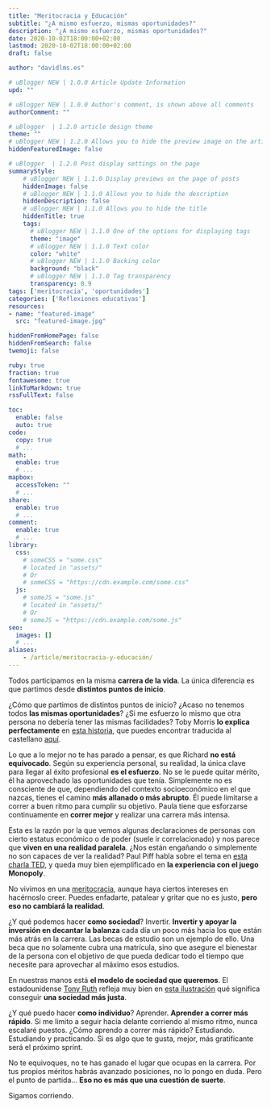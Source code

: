 ```yaml
---
title: "Meritocracia y Educación"
subtitle: "¿A mismo esfuerzo, mismas oportunidades?"
description: "¿A mismo esfuerzo, mismas oportunidades?"
date: 2020-10-02T18:00:00+02:00
lastmod: 2020-10-02T18:00:00+02:00
draft: false

author: "davidlms.es"

# uBlogger NEW | 1.0.0 Article Update Information
upd: ""

# uBlogger NEW | 1.0.0 Author's comment, is shown above all comments
authorComment: ""

# uBlogger  | 1.2.0 article design theme
theme: ""
# uBlogger NEW | 1.2.0 Allows you to hide the preview image on the article page
hiddenFeaturedImage: false

# uBlogger  | 1.2.0 Post display settings on the page
summaryStyle:
    # uBlogger NEW | 1.1.0 Display previews on the page of posts
    hiddenImage: false
    # uBlogger NEW | 1.1.0 Allows you to hide the description
    hiddenDescription: false
    # uBlogger NEW | 1.1.0 Allows you to hide the title
    hiddenTitle: true
    tags:
      # uBlogger NEW | 1.1.0 One of the options for displaying tags
      theme: "image"
      # uBlogger NEW | 1.1.0 Text color
      color: "white"
      # uBlogger NEW | 1.1.0 Backing color
      background: "black"
      # uBlogger NEW | 1.1.0 Tag transparency
      transparency: 0.9
tags: ['meritocracia', 'oportunidades']
categories: ['Reflexiones educativas']
resources:
- name: "featured-image"
  src: "featured-image.jpg"

hiddenFromHomePage: false
hiddenFromSearch: false
twemoji: false

ruby: true
fraction: true
fontawesome: true
linkToMarkdown: true
rssFullText: false

toc:
  enable: false
  auto: true
code:
  copy: true
  # ...
math:
  enable: true
  # ...
mapbox:
  accessToken: ""
  # ...
share:
  enable: true
  # ...
comment:
  enable: true
  # ...
library:
  css:
    # someCSS = "some.css"
    # located in "assets/"
    # Or
    # someCSS = "https://cdn.example.com/some.css"
  js:
    # someJS = "some.js"
    # located in "assets/"
    # Or
    # someJS = "https://cdn.example.com/some.js"
seo:
  images: []
  # ...
aliases:
    - /article/meritocracia-y-educación/
---
```


Todos participamos en la misma **carrera de la vida**. La única diferencia es que partimos desde **distintos puntos de inicio**.

¿Cómo que partimos de distintos puntos de inicio? ¿Acaso no tenemos todos **las mismas oportunidades**? ¿Si me esfuerzo lo mismo que otra persona no debería tener las mismas facilidades?
Toby Morris **lo explica perfectamente** en [esta historia](https://www.rnz.co.nz/news/the-wireless/373065/the-pencilsword-on-a-plate), que puedes encontrar traducida al castellano [aquí](https://marcianosmx.com/en-bandeja-de-plata-una-historia-sobre-los-privilegios/).

Lo que a lo mejor no te has parado a pensar, es que Richard **no está equivocado**. Según su experiencia personal, su realidad, la única clave para llegar al éxito profesional **es el esfuerzo**. No se le puede quitar mérito, él ha aprovechado las oportunidades que tenía. Simplemente no es consciente de que, dependiendo del contexto socioeconómico en el que nazcas, tienes el camino **más allanado o más abrupto**. Él puede limitarse a correr a buen ritmo para cumplir su objetivo. Paula tiene que esforzarse continuamente en **correr mejor** y realizar una carrera más intensa.

Esta es la razón por la que vemos algunas declaraciones de personas con cierto estatus económico o de poder (suele ir correlacionado) y nos parece que **viven en una realidad paralela**. ¿Nos están engañando o simplemente no son capaces de ver la realidad? Paul Piff habla sobre el tema en [esta charla TED](https://www.ted.com/talks/paul_piff_does_money_make_you_mean/transcript?language=es), y queda muy bien ejemplificado en **la experiencia con el juego Monopoly**.

No vivimos en una [meritocracia](https://es.wikipedia.org/wiki/Meritocracia), aunque haya ciertos intereses en hacérnoslo creer. Puedes enfadarte, patalear y gritar que no es justo, **pero eso no cambiará la realidad**.

¿Y qué podemos hacer **como sociedad**? Invertir. **Invertir y apoyar la inversión en decantar la balanza** cada día un poco más hacia los que están más atrás en la carrera. Las becas de estudio son un ejemplo de ello. Una beca que no solamente cubra una matrícula, sino que asegure el bienestar de la persona con el objetivo de que pueda dedicar todo el tiempo que necesite para aprovechar al máximo esos estudios.

En nuestras manos está **el modelo de sociedad que queremos**. El estadounidense [Tony Ruth](https://welcometobusinesstown.tumblr.com) refleja muy bien en [esta ilustración](https://ep01.epimg.net/verne/imagenes/2020/06/10/articulo/1591799815_274864_1591801803_media_normal.jpg) qué significa conseguir **una sociedad más justa**.

¿Y qué puedo hacer **como individuo**? Aprender. **Aprender a correr más rápido**. Si me limito a seguir hacia delante corriendo al mismo ritmo, nunca escalaré puestos. ¿Cómo aprendo a correr más rápido? Estudiando. Estudiando y practicando. Si es algo que te gusta, mejor, más gratificante será el próximo sprint.

No te equivoques, no te has ganado el lugar que ocupas en la carrera. Por tus propios méritos habrás avanzado posiciones, no lo pongo en duda. Pero el punto de partida… **Eso no es más que una cuestión de suerte**.

Sigamos corriendo.